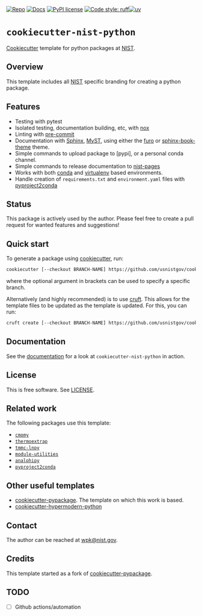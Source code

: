 <!-- markdownlint-disable MD041 -->

[![Repo][repo-badge]][repo-link] [![Docs][docs-badge]][docs-link]
[![PyPI license][license-badge]][license-link]
[![Code style: ruff][ruff-badge]][ruff-link][![uv][uv-badge]][uv-link]

<!--
  For more badges, see
  https://shields.io/category/other
  https://naereen.github.io/badges/
  [pypi-badge]: https://badge.fury.io/py/cookiecutter-nist-python
-->

[ruff-badge]:
  https://img.shields.io/endpoint?url=https://raw.githubusercontent.com/astral-sh/ruff/main/assets/badge/v2.json
[ruff-link]: https://github.com/astral-sh/ruff
[uv-badge]:
  https://img.shields.io/endpoint?url=https://raw.githubusercontent.com/astral-sh/uv/main/assets/badge/v0.json
[uv-link]: https://github.com/astral-sh/uv
[docs-badge]: https://img.shields.io/badge/docs-sphinx-informational
[docs-link]: https://pages.nist.gov/cookiecutter-nist-python/
[repo-badge]: https://img.shields.io/badge/--181717?logo=github&logoColor=ffffff
[repo-link]: https://github.com/usnistgov/cookiecutter-nist-python
[license-badge]: https://img.shields.io/pypi/l/cmomy?color=informational
[license-link]:
  https://github.com/usnistgov/cookiecutter-nist-python/blob/main/LICENSE

<!-- other links -->

[NIST]: https://www.nist.gov/
[cookiecutter]: https://github.com/cookiecutter/cookiecutter
[cruft]: https://cruft.github.io/cruft/
[nox]: https://nox.thea.codes/en/stable/
[pre-commit]: https://pre-commit.com/
[Sphinx]: https://www.sphinx-doc.org/en/master/
[MyST]: https://myst-parser.readthedocs.io/en/latest/
[furo]: https://pradyunsg.me/furo/
[sphinx-book-theme]: https://sphinx-book-theme.readthedocs.io/
[nist-pages]: https://pages.nist.gov/pages-root/
[cookiecutter-pypackage]:
  https://github.com/audreyfeldroy/cookiecutter-pypackage/
[conda]: https://docs.conda.io/en/latest/
[virtualenv]: https://virtualenv.pypa.io/en/latest/
[pyproject2conda]: https://github.com/usnistgov/pyproject2conda

# `cookiecutter-nist-python`

[Cookiecutter][cookiecutter] template for python packages at [NIST].

## Overview

This template includes all [NIST] specific branding for creating a python
package.

## Features

- Testing with pytest
- Isolated testing, documentation building, etc, with [nox]
- Linting with [pre-commit]
- Documentation with [Sphinx], [MyST], using either the [furo] or
  [sphinx-book-theme] theme.
- Simple commands to upload package to [pypi], or a personal conda channel.
- Simple commands to release documentation to [nist-pages]
- Works with both [conda] and [virtualenv] based environments.
- Handle creation of `requirements.txt` and `environment.yaml` files with
  [pyproject2conda]

## Status

This package is actively used by the author. Please feel free to create a pull
request for wanted features and suggestions!

## Quick start

<!-- start-installation -->

To generate a package using [cookiecutter], run:

```bash
cookiecutter [--checkout BRANCH-NAME] https://github.com/usnistgov/cookiecutter-nist-python.git
```

where the optional argument in brackets can be used to specify a specific
branch.

Alternatively (and highly recommended) is to use [cruft]. This allows for the
template files to be updated as the template is updated. For this, you can run:

```bash
cruft create [--checkout BRANCH-NAME] https://github.com/usnistgov/cookiecutter-nist-python.git
```

<!-- end-installation -->
<!-- end-docs -->

## Documentation

See the [documentation][docs-link] for a look at `cookiecutter-nist-python` in
action.

## License

This is free software. See [LICENSE][license-link].

## Related work

The following packages use this template:

- [`cmomy`](https://github.com/usnistgov/cmomy)
- [`thermoextrap`](https://github.com/usnistgov/thermoextrap)
- [`tmmc-lnpy`](https://github.com/usnistgov/tmmc-lnpy)
- [`module-utilities`](https://github.com/usnistgov/module-utilities)
- [`analphipy`](https://github.com/conda-forge/analphipy-feedstock)
- [`pyproject2conda`](https://github.com/usnistgov/pyproject2conda)

## Other useful templates

- [cookiecutter-pypackage]. The template on which this work is based.
- [cookiecutter-hypermodern-python](https://github.com/cjolowicz/cookiecutter-hypermodern-python)

## Contact

The author can be reached at <wpk@nist.gov>.

## Credits

This template started as a fork of [cookiecutter-pypackage].

## TODO

- [ ] Github actions/automation

